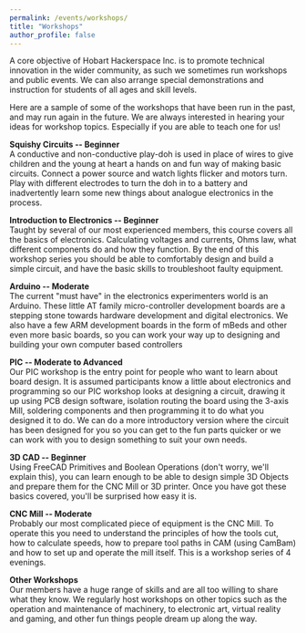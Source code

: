 ```yaml
---
permalink: /events/workshops/
title: "Workshops"
author_profile: false
---
```

A core objective of Hobart Hackerspace Inc. is to promote technical
innovation in the wider community, as such we sometimes run workshops
and public events. We can also arrange special demonstrations and
instruction for students of all ages and skill levels.

Here are a sample of some of the workshops that have been run in the
past, and may run again in the future. We are always interested in
hearing your ideas for workshop topics. Especially if you are able to
teach one for us! 

**Squishy Circuits -- Beginner**\
A conductive and non-conductive play-doh is used in place of wires to
give children and the young at heart a hands on and fun way of making
basic circuits. Connect a power source and watch lights flicker and
motors turn. Play with different electrodes to turn the doh in to a
battery and inadvertently learn some new things about analogue
electronics in the process.

**Introduction to Electronics -- Beginner**\
Taught by several of our most experienced members, this course covers all
the basics of electronics. Calculating voltages and currents, Ohms law,
what different components do and how they function. By the end of this
workshop series you should be able to comfortably design and build a
simple circuit, and have the basic skills to troubleshoot faulty
equipment.

**Arduino -- Moderate**\
The current "must have" in the electronics experimenters world is an
Arduino. These little AT family micro-controller development boards are
a stepping stone towards hardware development and digital electronics.
We also have a few ARM development boards in the form of mBeds and other
even more basic boards, so you can work your way up to designing and
building your own computer based controllers

**PIC -- Moderate to Advanced**\
Our PIC workshop is the entry point for people who want to learn about
board design. It is assumed participants know a little about electronics
and programming so our PIC workshop looks at designing a circuit,
drawing it up using PCB design software, isolation routing the board
using the 3-axis Mill, soldering components and then programming it to
do what you designed it to do. We can do a more introductory version
where the circuit has been designed for you so you can get to the fun
parts quicker or we can work with you to design something to suit your
own needs.

**3D CAD -- Beginner**\
Using FreeCAD Primitives and Boolean Operations (don't worry, we'll
explain this), you can learn enough to be able to design simple 3D
Objects and prepare them for the CNC Mill or 3D printer. Once you have
got these basics covered, you'll be surprised how easy it is.

**CNC Mill -- Moderate**\
Probably our most complicated piece of equipment is the CNC Mill. To
operate this you need to understand the principles of how the tools cut,
how to calculate speeds, how to prepare tool paths in CAM (using CamBam)
and how to set up and operate the mill itself. This is a workshop series
of 4 evenings.

**Other Workshops**\
Our members have a huge range of skills and are all too willing to share
what they know. We regularly host workshops on other topics such as the
operation and maintenance of machinery, to electronic art, virtual
reality and gaming, and other fun things people dream up along the way.
